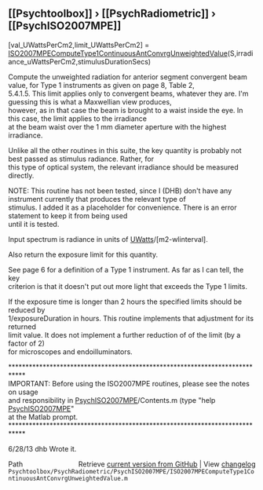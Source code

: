 ## [[Psychtoolbox]] &#8250; [[PsychRadiometric]] &#8250; [[PsychISO2007MPE]]

[val\_UWattsPerCm2,limit\_UWattsPerCm2] = [ISO2007MPEComputeType1ContinuousAntConvrgUnweightedValue](ISO2007MPEComputeType1ContinuousAntConvrgUnweightedValue)(S,irradiance\_uWattsPerCm2,stimulusDurationSecs)  
  
Compute the unweighted radiation for anterior segment convergent beam value, for Type 1 instruments as given on page 8, Table 2,   
5.4.1.5.  This limit applies only to convergent beams, whatever they are.  I'm guessing this is what a Maxwellian view produces,  
however, as in that case the beam is brought to a waist inside the eye.  In this case, the limit applies to the irradiance  
at the beam waist over the 1 mm diameter aperture with the highest irradiance.  
  
Unlike all the other routines in this suite, the key quantity is probably not best passed as stimulus radiance.  Rather, for  
this type of optical system, the relevant irradiance should be measured directly.  
  
NOTE: This routine has not been tested, since I (DHB) don't have any instrument currently that produces the relevant type of  
stimulus.  I added it as a placeholder for convenience.  There is an error statement to keep it from being used  
until it is tested.  
  
Input spectrum is radiance in units of [UWatts](UWatts)/[m2-wlinterval].  
  
Also return the exposure limit for this quantity.  
  
See page 6 for a definition of a Type 1 instrument.  As far as I can tell, the key  
criterion is that it doesn't put out more light that exceeds the Type 1 limits.  
  
If the exposure time is longer than 2 hours the specified limits should be reduced by  
1/exposureDuration in hours.  This routine implements that adjustment for its returned  
limit value.  It does not implement a further reduction of of the limit (by a factor of 2)  
for microscopes and endoilluminators.  
  
\*\*\*\*\*\*\*\*\*\*\*\*\*\*\*\*\*\*\*\*\*\*\*\*\*\*\*\*\*\*\*\*\*\*\*\*\*\*\*\*\*\*\*\*\*\*\*\*\*\*\*\*\*\*\*\*\*\*\*\*\*\*\*\*\*\*\*\*\*\*\*\*\*\*\*\*  
IMPORTANT: Before using the ISO2007MPE routines, please see the notes on usage  
and responsibility in [PsychISO2007MPE](PsychISO2007MPE)/Contents.m (type "help [PsychISO2007MPE](PsychISO2007MPE)"  
at the Matlab prompt.  
\*\*\*\*\*\*\*\*\*\*\*\*\*\*\*\*\*\*\*\*\*\*\*\*\*\*\*\*\*\*\*\*\*\*\*\*\*\*\*\*\*\*\*\*\*\*\*\*\*\*\*\*\*\*\*\*\*\*\*\*\*\*\*\*\*\*\*\*\*\*\*\*\*\*\*\*  
  
6/28/13  dhb  Wrote it.  




<div class="code_header" style="text-align:right;">
  <span style="float:left;">Path&nbsp;&nbsp;</span> <span class="counter">Retrieve <a href=
  "https://raw.github.com/Psychtoolbox-3/Psychtoolbox-3/beta/Psychtoolbox/PsychRadiometric/PsychISO2007MPE/ISO2007MPEComputeType1ContinuousAntConvrgUnweightedValue.m">current version from GitHub</a> | View <a href=
  "https://github.com/Psychtoolbox-3/Psychtoolbox-3/commits/beta/Psychtoolbox/PsychRadiometric/PsychISO2007MPE/ISO2007MPEComputeType1ContinuousAntConvrgUnweightedValue.m">changelog</a></span>
</div>
<div class="code">
  <code>Psychtoolbox/PsychRadiometric/PsychISO2007MPE/ISO2007MPEComputeType1ContinuousAntConvrgUnweightedValue.m</code>
</div>

